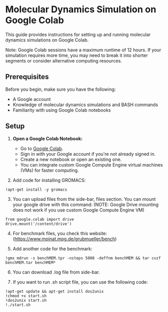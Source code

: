 # Molecular Dynamics Simulation on Google Colab

This guide provides instructions for setting up and running molecular dynamics simulations on Google Colab.

Note: Google Colab sessions have a maximum runtime of 12 hours. If your simulation requires more time, you may need to break it into shorter segments or consider alternative computing resources.

## Prerequisites

Before you begin, make sure you have the following:

- A Google account
- Knowledge of molecular dynamics simulations and BASH commands
- Familiarity with using Google Colab notebooks

## Setup

1. **Open a Google Colab Notebook:**
   - Go to [Google Colab](https://colab.research.google.com/).
   - Sign in with your Google account if you're not already signed in.
   - Create a new notebook or open an existing one.
   - You can integrate custom Google Compute Engine virtual machines (VMs) for faster computing.
 
2. Add code for installing GROMACS:
```
!apt-get install -y gromacs
```
3. You can upload files from the side-bar, files section. You can mount your google drive with this command: (NOTE: Google Drive mounting does not work if you use custom Google Compute Engine VM)
```
from google.colab import drive
drive.mount('/content/drive')
```
4. For benchmark files, you check this website: (https://www.mpinat.mpg.de/grubmueller/bench)

5. Add another code for the benchmark:   
```
!gmx mdrun -s benchMEM.tpr -nsteps 5000 -deffnm benchMEM && tar cvzf benchMEM.tar benchMEM*
```

6. You can download .log file from side-bar.

7. If you want to run .sh script file, you can use the following code:
```
!apt-get update && apt-get install dos2unix
!chmod +x start.sh
!dos2unix start.sh
!./start.sh
```

